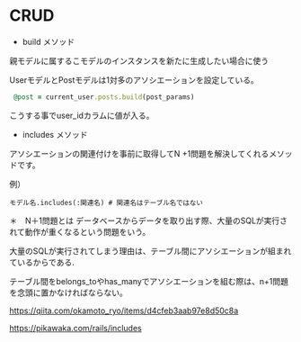# CRUD

* build メソッド

親モデルに属するこモデルのインスタンスを新たに生成したい場合に使う

UserモデルとPostモデルは1対多のアソシエーションを設定している。

```ruby
 @post = current_user.posts.build(post_params)
```
こうする事でuser_idカラムに値が入る。

* includes メソッド

アソシエーションの関連付けを事前に取得してN +1問題を解決してくれるメソッドです。

例）
```
モデル名.includes(:関連名) # 関連名はテーブル名ではない
```

＊　N＋1問題とは
データベースからデータを取り出す際、大量のSQLが実行されて動作が重くなるという問題をいう。

大量のSQLが実行されてしまう理由は、テーブル間にアソシエーションが組まれているからである.

テーブル間をbelongs_toやhas_manyでアソシエーションを組む際は、n+1問題を念頭に置かなければならない。


https://qiita.com/okamoto_ryo/items/d4cfeb3aab97e8d50c8a

https://pikawaka.com/rails/includes
